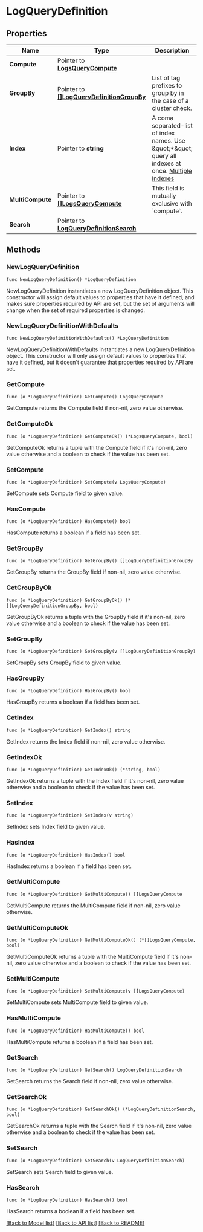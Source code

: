 # LogQueryDefinition

## Properties

Name | Type | Description | Notes
---- | ---- | ----------- | ------
**Compute** | Pointer to [**LogsQueryCompute**](LogsQueryCompute.md) |  | [optional] 
**GroupBy** | Pointer to [**[]LogQueryDefinitionGroupBy**](LogQueryDefinitionGroupBy.md) | List of tag prefixes to group by in the case of a cluster check. | [optional] 
**Index** | Pointer to **string** | A coma separated-list of index names. Use \&quot;*\&quot; query all indexes at once. [Multiple Indexes](https://docs.datadoghq.com/logs/indexes/#multiple-indexes) | [optional] 
**MultiCompute** | Pointer to [**[]LogsQueryCompute**](LogsQueryCompute.md) | This field is mutually exclusive with &#x60;compute&#x60;. | [optional] 
**Search** | Pointer to [**LogQueryDefinitionSearch**](LogQueryDefinitionSearch.md) |  | [optional] 

## Methods

### NewLogQueryDefinition

`func NewLogQueryDefinition() *LogQueryDefinition`

NewLogQueryDefinition instantiates a new LogQueryDefinition object.
This constructor will assign default values to properties that have it defined,
and makes sure properties required by API are set, but the set of arguments
will change when the set of required properties is changed.

### NewLogQueryDefinitionWithDefaults

`func NewLogQueryDefinitionWithDefaults() *LogQueryDefinition`

NewLogQueryDefinitionWithDefaults instantiates a new LogQueryDefinition object.
This constructor will only assign default values to properties that have it defined,
but it doesn't guarantee that properties required by API are set.

### GetCompute

`func (o *LogQueryDefinition) GetCompute() LogsQueryCompute`

GetCompute returns the Compute field if non-nil, zero value otherwise.

### GetComputeOk

`func (o *LogQueryDefinition) GetComputeOk() (*LogsQueryCompute, bool)`

GetComputeOk returns a tuple with the Compute field if it's non-nil, zero value otherwise
and a boolean to check if the value has been set.

### SetCompute

`func (o *LogQueryDefinition) SetCompute(v LogsQueryCompute)`

SetCompute sets Compute field to given value.

### HasCompute

`func (o *LogQueryDefinition) HasCompute() bool`

HasCompute returns a boolean if a field has been set.

### GetGroupBy

`func (o *LogQueryDefinition) GetGroupBy() []LogQueryDefinitionGroupBy`

GetGroupBy returns the GroupBy field if non-nil, zero value otherwise.

### GetGroupByOk

`func (o *LogQueryDefinition) GetGroupByOk() (*[]LogQueryDefinitionGroupBy, bool)`

GetGroupByOk returns a tuple with the GroupBy field if it's non-nil, zero value otherwise
and a boolean to check if the value has been set.

### SetGroupBy

`func (o *LogQueryDefinition) SetGroupBy(v []LogQueryDefinitionGroupBy)`

SetGroupBy sets GroupBy field to given value.

### HasGroupBy

`func (o *LogQueryDefinition) HasGroupBy() bool`

HasGroupBy returns a boolean if a field has been set.

### GetIndex

`func (o *LogQueryDefinition) GetIndex() string`

GetIndex returns the Index field if non-nil, zero value otherwise.

### GetIndexOk

`func (o *LogQueryDefinition) GetIndexOk() (*string, bool)`

GetIndexOk returns a tuple with the Index field if it's non-nil, zero value otherwise
and a boolean to check if the value has been set.

### SetIndex

`func (o *LogQueryDefinition) SetIndex(v string)`

SetIndex sets Index field to given value.

### HasIndex

`func (o *LogQueryDefinition) HasIndex() bool`

HasIndex returns a boolean if a field has been set.

### GetMultiCompute

`func (o *LogQueryDefinition) GetMultiCompute() []LogsQueryCompute`

GetMultiCompute returns the MultiCompute field if non-nil, zero value otherwise.

### GetMultiComputeOk

`func (o *LogQueryDefinition) GetMultiComputeOk() (*[]LogsQueryCompute, bool)`

GetMultiComputeOk returns a tuple with the MultiCompute field if it's non-nil, zero value otherwise
and a boolean to check if the value has been set.

### SetMultiCompute

`func (o *LogQueryDefinition) SetMultiCompute(v []LogsQueryCompute)`

SetMultiCompute sets MultiCompute field to given value.

### HasMultiCompute

`func (o *LogQueryDefinition) HasMultiCompute() bool`

HasMultiCompute returns a boolean if a field has been set.

### GetSearch

`func (o *LogQueryDefinition) GetSearch() LogQueryDefinitionSearch`

GetSearch returns the Search field if non-nil, zero value otherwise.

### GetSearchOk

`func (o *LogQueryDefinition) GetSearchOk() (*LogQueryDefinitionSearch, bool)`

GetSearchOk returns a tuple with the Search field if it's non-nil, zero value otherwise
and a boolean to check if the value has been set.

### SetSearch

`func (o *LogQueryDefinition) SetSearch(v LogQueryDefinitionSearch)`

SetSearch sets Search field to given value.

### HasSearch

`func (o *LogQueryDefinition) HasSearch() bool`

HasSearch returns a boolean if a field has been set.


[[Back to Model list]](../README.md#documentation-for-models) [[Back to API list]](../README.md#documentation-for-api-endpoints) [[Back to README]](../README.md)


